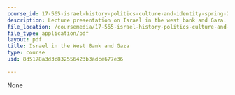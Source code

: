```yaml
---
course_id: 17-565-israel-history-politics-culture-and-identity-spring-2011
description: Lecture presentation on Israel in the west bank and Gaza.
file_location: /coursemedia/17-565-israel-history-politics-culture-and-identity-spring-2011/8d5178a3d3c832556423b3adce677e36_MIT17_565S11_ses8_slides.pdf
file_type: application/pdf
layout: pdf
title: Israel in the West Bank and Gaza
type: course
uid: 8d5178a3d3c832556423b3adce677e36

---
```

None